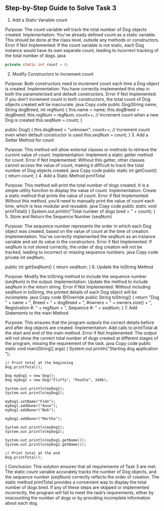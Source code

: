 ## Step-by-Step Guide to Solve Task 3
1. Add a Static Variable count

Purpose: The count variable will track the total number of Dog objects created.
Implementation: You’ve already defined count as a static variable. This should be done at the class level, outside any methods or constructors.
Error if Not Implemented: If the count variable is not static, each Dog instance would have its own separate count, leading to incorrect tracking of the total number of dogs.
java


```java
private static int count = 0;
```


2. Modify Constructors to Increment count

Purpose: Both constructors need to increment count each time a Dog object is created.
Implementation: You have correctly implemented this step in both the parameterized and default constructors.
Error if Not Implemented: If you don’t increment count in both constructors, the total count of Dog objects created will be inaccurate.
java
Copy code
public Dog(String name, String dogBreed, int regNum) {
    this.name = name;
    this.dogBreed = dogBreed;
    this.regNum = regNum;
    count++; // Increment count when a new Dog is created
    this.seqNum = count;
}

public Dog() {
    this.dogBreed = "unknown";
    count++; // Increment count even when default constructor is used
    this.seqNum = count;
}
3. Add a Getter Method for count

Purpose: This method will allow external classes or methods to retrieve the current value of count.
Implementation: Implement a static getter method for count.
Error if Not Implemented: Without this getter, other classes cannot access the value of count, making it difficult to track the total number of Dog objects created.
java
Copy code
public static int getCount() {
    return count;
}
4. Add a Static Method printTotal

Purpose: This method will print the total number of dogs created. It is a simple utility function to display the value of count.
Implementation: Create a static method that prints the value of count.
Error if Not Implemented: Without this method, you’d need to manually print the value of count each time, which is less modular and reusable.
java
Copy code
public static void printTotal() {
    System.out.println("Total number of dogs bred = " + count);
}
5. Store and Return the Sequence Number (seqNum)

Purpose: The sequence number represents the order in which each Dog object was created, based on the value of count at the time of creation.
Implementation: You've correctly implemented the seqNum as an instance variable and set its value in the constructors.
Error if Not Implemented: If seqNum is not stored correctly, the order of dog creation will not be tracked, leading to incorrect or missing sequence numbers.
java
Copy code
private int seqNum;

public int getSeqNum() {
    return seqNum;
}
6. Update the toString Method

Purpose: Modify the toString method to include the sequence number (seqNum) in the output.
Implementation: Update the method to include seqNum in the return string.
Error if Not Implemented: Without including seqNum in toString, the printed details of each Dog object will be incomplete.
java
Copy code
@Override
public String toString() {
    return "Dog " + name + ", Breed = " + dogBreed + ", #owners = " + owners.size() +
           ", Registration #: " + regNum + ", Sequence #: " + seqNum;
}
7. Add Statements to the main Method

Purpose: This ensures that the program outputs the correct details before and after dog objects are created.
Implementation: Add calls to printTotal at the start and end of the main method.
Error if Not Implemented: The output will not show the correct total number of dogs created at different stages of the program, missing the requirement of the task.
java
Copy code
public static void main(String[] args) {
    System.out.println("Starting dog application ");
    
    // Print total at the beginning
    Dog.printTotal();

    Dog myDog1 = new Dog();
    Dog myDog2 = new Dog("Fluffy", "Poodle", 3496);

    System.out.println(myDog1);
    System.out.println(myDog2);

    myDog1.setName("Fido");
    myDog1.addOwner("Anne");
    myDog1.addOwner("Bob");

    myDog2.addOwner("Martha");

    System.out.println(myDog1);
    System.out.println(myDog2);

    System.out.println(myDog1.getName());
    System.out.println(myDog2.getName());

    // Print total at the end
    Dog.printTotal();
}
Conclusion:
This solution ensures that all requirements of Task 3 are met. The static count variable accurately tracks the number of Dog objects, and the sequence number (seqNum) correctly reflects the order of creation. The static method printTotal provides a convenient way to display the total number of dogs bred. If any of these steps are skipped or implemented incorrectly, the program will fail to meet the task’s requirements, either by miscounting the number of dogs or by providing incomplete information about each dog.
